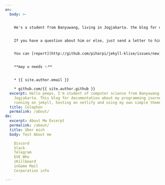 ```yaml
---
en:
  body: >-


    He's a student from Banyuwang, living in Jogjakarta. the blog for documentation about his programming 🎒 journey, running on jekyll, hosting on [now.sh](http://now.sh) and using his own theme, he name it <a href="https://github.com/piharpi/jekyll-klise" target="_blank" rel="noopener">klisé</a>, he also loves to learning web technology; but he often forgot, that a reason why him doing the writing.


    If you have a question about him or else, just send a letter to him.


    You can [report](http://github.com/piharpi/jekyll-klise/issues/new) if there is an broken link(s) or somethings else.


    **may u needs ✨**


    * {{ site.author.email }}

    * github.com/{{ site.author.github }}
  excerpt: Hello peeps, I'm student of computer science from Banyuwangi, living in
    Jogjakarta. This blog for documentation about my programming journey,
    running on jekyll, hosting on netlify and using my own simple theme.
  title: Colophon
  permalink: /about/
de:
  excerpt: About Me Excerpt
  permalink: /about/
  title: Über mich
  body: Test About me

    Discord
    Slack
    Telegram
    EVE Who
    zKillboard
    inGame Mail
    Corporation info

---
```

